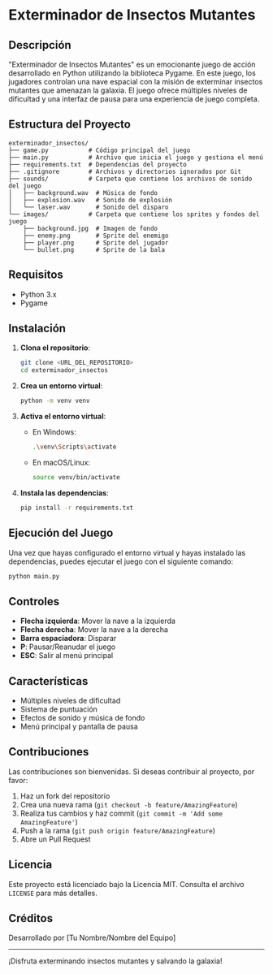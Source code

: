 # Exterminador de Insectos Mutantes

## Descripción
"Exterminador de Insectos Mutantes" es un emocionante juego de acción desarrollado en Python utilizando la biblioteca Pygame. En este juego, los jugadores controlan una nave espacial con la misión de exterminar insectos mutantes que amenazan la galaxia. El juego ofrece múltiples niveles de dificultad y una interfaz de pausa para una experiencia de juego completa.

## Estructura del Proyecto

```
exterminador_insectos/
├── game.py           # Código principal del juego
├── main.py           # Archivo que inicia el juego y gestiona el menú
├── requirements.txt  # Dependencias del proyecto
├── .gitignore        # Archivos y directorios ignorados por Git
├── sounds/           # Carpeta que contiene los archivos de sonido del juego
│   ├── background.wav  # Música de fondo
│   ├── explosion.wav   # Sonido de explosión
│   └── laser.wav       # Sonido del disparo
└── images/           # Carpeta que contiene los sprites y fondos del juego
    ├── background.jpg  # Imagen de fondo
    ├── enemy.png       # Sprite del enemigo
    ├── player.png      # Sprite del jugador
    └── bullet.png      # Sprite de la bala
```

## Requisitos
- Python 3.x
- Pygame

## Instalación

1. **Clona el repositorio**:
   ```bash
   git clone <URL_DEL_REPOSITORIO>
   cd exterminador_insectos
   ```

2. **Crea un entorno virtual**:
   ```bash
   python -m venv venv
   ```

3. **Activa el entorno virtual**:
   - En Windows:
     ```bash
     .\venv\Scripts\activate
     ```
   - En macOS/Linux:
     ```bash
     source venv/bin/activate
     ```

4. **Instala las dependencias**:
   ```bash
   pip install -r requirements.txt
   ```

## Ejecución del Juego

Una vez que hayas configurado el entorno virtual y hayas instalado las dependencias, puedes ejecutar el juego con el siguiente comando:

```bash
python main.py
```

## Controles
- **Flecha izquierda**: Mover la nave a la izquierda
- **Flecha derecha**: Mover la nave a la derecha
- **Barra espaciadora**: Disparar
- **P**: Pausar/Reanudar el juego
- **ESC**: Salir al menú principal

## Características
- Múltiples niveles de dificultad
- Sistema de puntuación
- Efectos de sonido y música de fondo
- Menú principal y pantalla de pausa

## Contribuciones
Las contribuciones son bienvenidas. Si deseas contribuir al proyecto, por favor:
1. Haz un fork del repositorio
2. Crea una nueva rama (`git checkout -b feature/AmazingFeature`)
3. Realiza tus cambios y haz commit (`git commit -m 'Add some AmazingFeature'`)
4. Push a la rama (`git push origin feature/AmazingFeature`)
5. Abre un Pull Request

## Licencia
Este proyecto está licenciado bajo la Licencia MIT. Consulta el archivo `LICENSE` para más detalles.

## Créditos
Desarrollado por [Tu Nombre/Nombre del Equipo]

---

¡Disfruta exterminando insectos mutantes y salvando la galaxia!